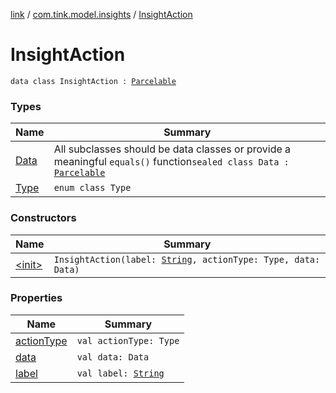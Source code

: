[link](../../index.md) / [com.tink.model.insights](../index.md) / [InsightAction](./index.md)

# InsightAction

`data class InsightAction : `[`Parcelable`](https://developer.android.com/reference/android/os/Parcelable.html)

### Types

| Name | Summary |
|---|---|
| [Data](-data/index.md) | All subclasses should be data classes or provide a meaningful `equals()` function`sealed class Data : `[`Parcelable`](https://developer.android.com/reference/android/os/Parcelable.html) |
| [Type](-type/index.md) | `enum class Type` |

### Constructors

| Name | Summary |
|---|---|
| [&lt;init&gt;](-init-.md) | `InsightAction(label: `[`String`](https://kotlinlang.org/api/latest/jvm/stdlib/kotlin/-string/index.html)`, actionType: Type, data: Data)` |

### Properties

| Name | Summary |
|---|---|
| [actionType](action-type.md) | `val actionType: Type` |
| [data](data.md) | `val data: Data` |
| [label](label.md) | `val label: `[`String`](https://kotlinlang.org/api/latest/jvm/stdlib/kotlin/-string/index.html) |

